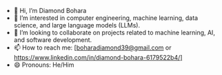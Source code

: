 - 👋 Hi, I’m Diamond Bohara
- 👀 I’m interested in computer engineering, machine learning, data science, and large language models (LLMs).
- 💞️ I’m looking to collaborate on projects related to machine learning, AI, and software development.
- 📫 How to reach me: [boharadiamond39@gmail.com or https://www.linkedin.com/in/diamond-bohara-6179522b4/]
- 😄 Pronouns: He/Him

<!---
boharadiamond/boharadiamond is a ✨ special ✨ repository because its `README.md` (this file) appears on your GitHub profile.
You can click the Preview link to take a look at your changes.
--->
